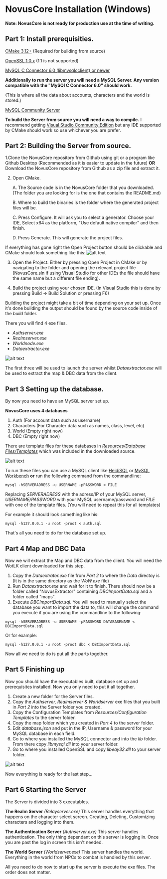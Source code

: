 # NovusCore Installation (Windows)

#### Note: NovusCore is not ready for production use at the time of writing.

## Part 1: Install prerequisities.

[CMake 3.12+](https://cmake.org/download/)
(Required for building from source)

[OpenSSL 1.0.x](https://www.openssl.org/source/)
(1.1 is not supported)

[MySQL C Connector 6.0 (libmysqlcclient) or newer](https://dev.mysql.com/downloads/connector/c/)

**Additionally to run the server you will need a MySQL Server. Any version compatible with the "MySQl C Connector 6.0" should work.**

(This is where all the data about accounts, characters and the world is stored.)

[MySQL Community Server](https://dev.mysql.com/downloads/mysql/)

**To build the Server from source you will need a way to compile.**
I recommend getting [Visual Studio Community Edition](https://visualstudio.microsoft.com/) but any IDE supported by CMake should work so use whichever you are prefer.

## Part 2: Building the Server from source.

1.Clone the NovusCore repository from Github using git or a program like Github Desktop (Recommended as it is easier to update in the future) **OR** Download the NovusCore repository from Github as a zip file and extract it.

2. Open CMake.

	A. The Source code is in the NovusCore folder that you downloaded. (The folder you are looking for is the one that contains the README.md)
  
	B. Where to build the binaries is the folder where the generated project files will be.
  
	C. Press Configure. It will ask you to select a generator. Choose your IDE, Select x64 as the platform, "Use default native compiler" and then finish.
	
	D. Press Generate. This will generate the project files.
	
If everything has gone right the Open Project button should be clickable and CMake should look something like this:
![alt text](https://i.imgur.com/5akkUtr.png "CMake Result")

3. Open the Project. Either by pressing Open Project in CMake or by navigating to the folder and opening the relevant project file (NovusCore.sln if using Visual Studio for other IDEs the file should have the same name but a different file ending).

4. Build the project using your chosen IDE. (In Visual Studio this is done by pressing Build -> Build Solution or pressing F6)

Building the project might take a bit of time depending on your set up. Once it's done building the output should be found by the source code inside of the *build* folder.

There you will find 4 exe files.
- *Authserver.exe*
- *Realmserver.exe*
- *Worldnode.exe*
- *Dataextractor.exe*

![alt text](https://i.imgur.com/izxIiWS.png "Exe files")

The first three will be used to launch the server whilst *Dataextractor.exe* will be used to extract the map & DBC data from the client.
## Part 3 Setting up the database.
By now you need to have an MySQL server set up.

**NovusCore uses 4 databases**
1. Auth
(For account data such as username)
2. Characters
(For Character data such as names, class, level, etc)
3. World
(Empty right now)
4. DBC
(Empty right now)

There are template files for these databases in [*Resources/Database Files/Templates*](https://github.com/novuscore/NovusCore/tree/master/resources/Database%20Files/Templates) which was included in the downloaded source.

![alt text](https://i.imgur.com/tzRyjhf.png "Template Files")

To run these files you can use a MySQL client like [HeidiSQL](https://www.heidisql.com/download.php) or [MySQL Workbench](https://www.mysql.com/products/workbench/) **or** run the following command from the commandline:

```mysql -hSERVERADRESS -u USERNAME -pPASSWORD < FILE```

Replacing *SERVERADRESS* with the adress/IP of your MySQL server, *USERNAME/PASSWORD* with your MySQL username/password and *FILE* with one of the template files. (You will need to repeat this for all templates)

For example it should look something like his:

```mysql -h127.0.0.1 -u root -proot < auth.sql```

That's all you need to do for the database set up.
## Part 4 Map and DBC Data
Now we will extract the Map and DBC data from the client. You will need the WotLK client downloaded for this step.

1. Copy the *Dataextrator.exe* file from *Part 2* to where the *Data* directoy is (It is in the same directory as the *WoW.exe* file)
2. Run *Dataextractor.exe* and wait for it to finish. There should now be a folder called "NovusExtractor" containing *DBCImportData.sql* and a folder called "maps".
3. Execute *DBCImportData.sql*. You will need to manually select the database you want to import the data to, this will change the command you execute if you are using the commandline to the following:

```mysql -hSERVERADRESS -u USERNAME -pPASSWORD DATABASENAME < DBCImportData.sql```

Or for example:

```mysql -h127.0.0.1 -u root -proot dbc < DBCImportData.sql```


Now all we need to do is put all the parts together.
## Part 5 Finishing up
Now you should have the executables built, database set up and prerequisites installed. Now you only need to put it all together.

1. Create a new folder for the Server files.
2. Copy the *Authserver, Realmserver & Worldserver* exe files that you built in *Part 2* into the Server folder you created.
3. Copy the Configuration Templates from *Resources/Configuration Templates* to the server folder.
4. Copy the map folder which you created in *Part 4* to the server folder.
5. Edit *database.json* and put in the IP, Username & password for your MySQL database in each field.
6. Go to where you installed the MySQL connector and into the *lib* folder. From there copy *libmysql.dll* into your server folder.
7. Go to where you installed OpenSSL and copy *libeay32.dll* to your server folder.

![alt text](https://i.imgur.com/kdhbR5Y.png "Final server folder")

Now everything is ready for the last step...

## Part 6 Starting the Server
The Server is divided into 3 executables.

**The Realm Server** *(Relayserver.exe)*
This server handles everything that happens on the character select screen. Creating, Deleting, Customizing characters and logging into them.

**The Authentication Server** *(Authserver.exe)*
This server handles authentication. The only thing dependant on this server is logging in. Once you are past the log in screen this isn't needed.

**The World Server** *(Worldserver.exe)*
This server handles the world. Everything in the world from NPCs to combat is handled by this server.

All you need to do now to start up the server is execute the exe files. The order does not matter.

